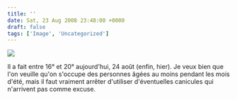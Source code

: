```yaml
---
title: ''
date: Sat, 23 Aug 2008 23:48:00 +0000
draft: false
tags: ['Image', 'Uncategorized']
---
```


![](https://madd0.files.wordpress.com/2008/08/rcxxgaq0nd0ffffpa42x9x21_500.jpg)

Il a fait entre 16° et 20° aujourd'hui, 24 août (enfin, hier). Je veux bien que l'on veuille qu'on s'occupe des personnes âgées au moins pendant les mois d'été, mais il faut vraiment arrêter d'utiliser d'éventuelles canicules qui n'arrivent pas comme excuse.